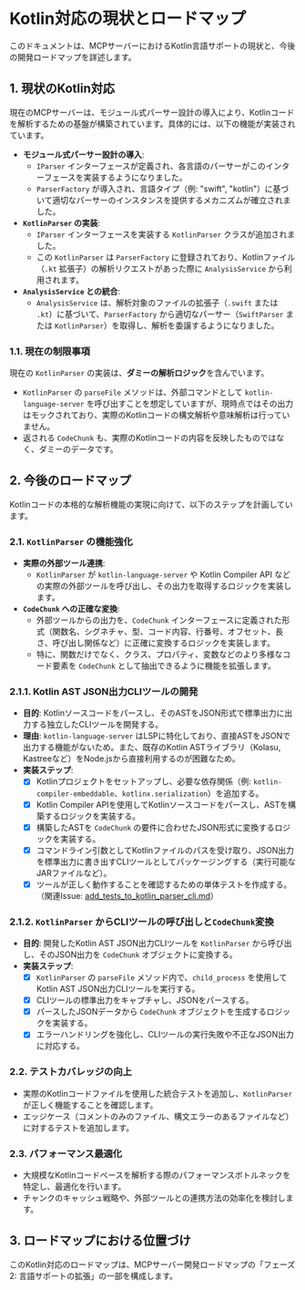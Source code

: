 # Kotlin対応の現状とロードマップ

このドキュメントは、MCPサーバーにおけるKotlin言語サポートの現状と、今後の開発ロードマップを詳述します。

## 1. 現状のKotlin対応

現在のMCPサーバーは、モジュール式パーサー設計の導入により、Kotlinコードを解析するための基盤が構築されています。具体的には、以下の機能が実装されています。

- **モジュール式パーサー設計の導入**:
  - `IParser` インターフェースが定義され、各言語のパーサーがこのインターフェースを実装するようになりました。
  - `ParserFactory` が導入され、言語タイプ（例: "swift", "kotlin"）に基づいて適切なパーサーのインスタンスを提供するメカニズムが確立されました。
- **`KotlinParser` の実装**:
  - `IParser` インターフェースを実装する `KotlinParser` クラスが追加されました。
  - この `KotlinParser` は `ParserFactory` に登録されており、Kotlinファイル（`.kt` 拡張子）の解析リクエストがあった際に `AnalysisService` から利用されます。
- **`AnalysisService` との統合**:
  - `AnalysisService` は、解析対象のファイルの拡張子（`.swift` または `.kt`）に基づいて、`ParserFactory` から適切なパーサー（`SwiftParser` または `KotlinParser`）を取得し、解析を委譲するようになりました。

### 1.1. 現在の制限事項

現在の `KotlinParser` の実装は、**ダミーの解析ロジック**を含んでいます。

- `KotlinParser` の `parseFile` メソッドは、外部コマンドとして `kotlin-language-server` を呼び出すことを想定していますが、現時点ではその出力はモックされており、実際のKotlinコードの構文解析や意味解析は行っていません。
- 返される `CodeChunk` も、実際のKotlinコードの内容を反映したものではなく、ダミーのデータです。

## 2. 今後のロードマップ

Kotlinコードの本格的な解析機能の実現に向けて、以下のステップを計画しています。

### 2.1. `KotlinParser` の機能強化

- **実際の外部ツール連携**:
  - `KotlinParser` が `kotlin-language-server` や Kotlin Compiler API などの実際の外部ツールを呼び出し、その出力を取得するロジックを実装します。
- **`CodeChunk` への正確な変換**:
  - 外部ツールからの出力を、`CodeChunk` インターフェースに定義された形式（関数名、シグネチャ、型、コード内容、行番号、オフセット、長さ、呼び出し関係など）に正確に変換するロジックを実装します。
  - 特に、関数だけでなく、クラス、プロパティ、変数などのより多様なコード要素を `CodeChunk` として抽出できるように機能を拡張します。

### 2.1.1. Kotlin AST JSON出力CLIツールの開発

- **目的**: Kotlinソースコードをパースし、そのASTをJSON形式で標準出力に出力する独立したCLIツールを開発する。
- **理由**: `kotlin-language-server` はLSPに特化しており、直接ASTをJSONで出力する機能がないため。また、既存のKotlin ASTライブラリ（Kolasu, Kastreeなど）をNode.jsから直接利用するのが困難なため。
- **実装ステップ**:
  - [x] Kotlinプロジェクトをセットアップし、必要な依存関係（例: `kotlin-compiler-embeddable`、`kotlinx.serialization`）を追加する。
  - [x] Kotlin Compiler APIを使用してKotlinソースコードをパースし、ASTを構築するロジックを実装する。
  - [x] 構築したASTを `CodeChunk` の要件に合わせたJSON形式に変換するロジックを実装する。
  - [x] コマンドライン引数としてKotlinファイルのパスを受け取り、JSON出力を標準出力に書き出すCLIツールとしてパッケージングする（実行可能なJARファイルなど）。
  - [x] ツールが正しく動作することを確認するための単体テストを作成する。（関連Issue: [add_tests_to_kotlin_parser_cli.md](issues/add_tests_to_kotlin_parser_cli.md)）

### 2.1.2. `KotlinParser` からCLIツールの呼び出しと`CodeChunk`変換

- **目的**: 開発したKotlin AST JSON出力CLIツールを `KotlinParser` から呼び出し、そのJSON出力を `CodeChunk` オブジェクトに変換する。
- **実装ステップ**:
  - [x] `KotlinParser` の `parseFile` メソッド内で、`child_process` を使用してKotlin AST JSON出力CLIツールを実行する。
  - [x] CLIツールの標準出力をキャプチャし、JSONをパースする。
  - [x] パースしたJSONデータから `CodeChunk` オブジェクトを生成するロジックを実装する。
  - [x] エラーハンドリングを強化し、CLIツールの実行失敗や不正なJSON出力に対応する。

### 2.2. テストカバレッジの向上

- 実際のKotlinコードファイルを使用した統合テストを追加し、`KotlinParser` が正しく機能することを確認します。
- エッジケース（コメントのみのファイル、構文エラーのあるファイルなど）に対するテストを追加します。

### 2.3. パフォーマンス最適化

- 大規模なKotlinコードベースを解析する際のパフォーマンスボトルネックを特定し、最適化を行います。
- チャンクのキャッシュ戦略や、外部ツールとの連携方法の効率化を検討します。

## 3. ロードマップにおける位置づけ

このKotlin対応のロードマップは、MCPサーバー開発ロードマップの「フェーズ2: 言語サポートの拡張」の一部を構成します。
